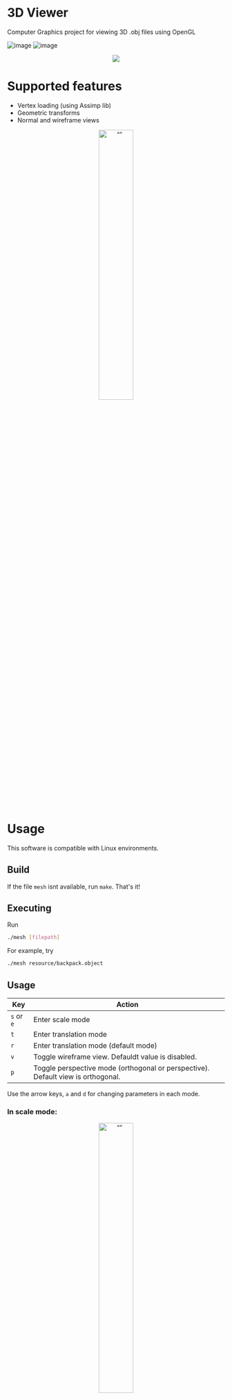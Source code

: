 # 3D Viewer
Computer Graphics project for viewing 3D .obj files using OpenGL

![image](https://img.shields.io/badge/C++-00599C.svg?style=for-the-badge&logo=C++&logoColor=white)
![image](https://img.shields.io/badge/OpenGL-5586A4.svg?style=for-the-badge&logo=OpenGL&logoColor=white)

<p align="center">
<img src="docs/00-intro3.gif">
</p>

# Supported features
- Vertex loading (using Assimp lib)
- Geometric transforms
- Normal and wireframe views
<p align="center">
<img src="docs/02-mario-wireframe.gif" alt= “” width="40%" height="40%">
</p>

# Usage
This software is compatible with Linux environments. 

## Build
If the file ```mesh``` isnt available, run ```make```. That's it!

## Executing
Run
```bash
./mesh [filepath]
```

For example, try 
```bash
./mesh resource/backpack.object 
```

## Usage
| Key | Action |
| --- | --- |
| `s` or `e` | Enter scale mode |
| `t` | Enter translation mode |
| `r` | Enter translation mode (default mode) |
| `v` | Toggle wireframe view. Defauldt value is disabled. |
| `p` | Toggle perspective mode (orthogonal or perspective). Default view is orthogonal. |

Use the arrow keys, `a` and `d` for changing parameters in each mode.

### In scale mode:

<p align="center">
<img src="docs/01-mario-zoom.gif" alt= “” width="40%" height="40%">
</p>

| Key | Action |
| --- | --- |
| = | Increase scale proportionally |
| - | Decrease scale proportionally |
| Left and right arrows | Change scale in x-axis |
| Down and up arrows | Change scale in y-axis |
| `a` and `d` | Change scale in z-axis |

### In translation mode:

| Key | Action |
| --- | --- |
| Left and right arrows | Move in x-axis |
| Down and up arrows | Move in y-axis |
| `a` and `d` | Move in z-axis |

### In rotation mode:

| Fill | Wireframe |
| --- | --- |
|[](docs/03-mario-rotate.gif) | [](docs/04-mario-rotate-wireframe.gif) |


| Key | Action |
| --- | --- |
| Left and right arrows | Rotate in y-axis |
| Down and up arrows | Rotate in x-axis |
| `a` and `d` | Rotate in z-axis |

# Other demonstrations


# Dependencies
All the dependencies are included.

| Library | Link | Documentation |
| --- | --- | --- |
| OpenGL | |
| Glut | |
| assimp | https://github.com/assimp/assimp | https://assimp-docs.readthedocs.io/ |

# References

Many of the code is based on the great tutorials by Learn OpenGL available at https://learnopengl.com/Model-Loading/Model and on the Computer Graphics lectures at the Federal University of Parana (UTFPR) in the first semester of 2023.

The backpack model was suggested by the same tutorial, and is designed by Berk Gedik. It's available for download here: [Survival Guitar Backpack](https://skfb.ly/6QZxW).
